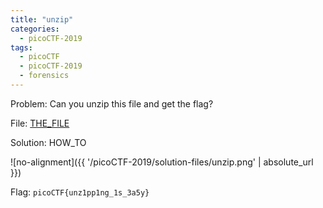 ```yaml
---
title: "unzip"
categories:
  - picoCTF-2019
tags:
  - picoCTF
  - picoCTF-2019
  - forensics
---
```


Problem: Can you unzip this file and get the flag?

File: [THE_FILE](https://github.com/Yorzaren/ctf/raw/master/picoCTF-2019/problem-files/unzip.zip "Download file")

Solution: HOW_TO

![no-alignment]({{ '/picoCTF-2019/solution-files/unzip.png' | absolute_url }})


Flag: ```picoCTF{unz1pp1ng_1s_3a5y}```